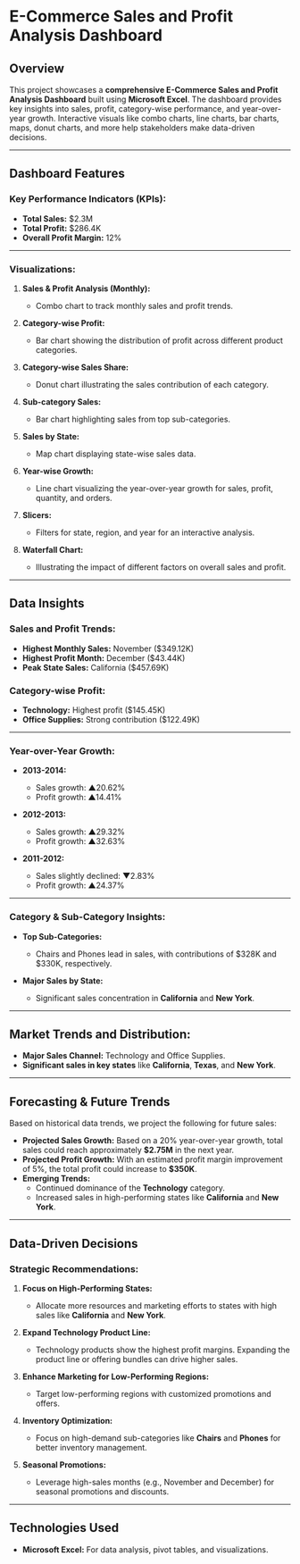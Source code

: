 # E-Commerce Sales and Profit Analysis Dashboard

## Overview
This project showcases a **comprehensive E-Commerce Sales and Profit Analysis Dashboard** built using **Microsoft Excel**. The dashboard provides key insights into sales, profit, category-wise performance, and year-over-year growth. Interactive visuals like combo charts, line charts, bar charts, maps, donut charts, and more help stakeholders make data-driven decisions.

---

## Dashboard Features

### Key Performance Indicators (KPIs):
- **Total Sales:** $2.3M
- **Total Profit:** $286.4K
- **Overall Profit Margin:** 12%

---

### Visualizations:

1. **Sales & Profit Analysis (Monthly):**  
   - Combo chart to track monthly sales and profit trends.

2. **Category-wise Profit:**  
   - Bar chart showing the distribution of profit across different product categories.

3. **Category-wise Sales Share:**  
   - Donut chart illustrating the sales contribution of each category.

4. **Sub-category Sales:**  
   - Bar chart highlighting sales from top sub-categories.

5. **Sales by State:**  
   - Map chart displaying state-wise sales data.

6. **Year-wise Growth:**  
   - Line chart visualizing the year-over-year growth for sales, profit, quantity, and orders.

7. **Slicers:**  
   - Filters for state, region, and year for an interactive analysis.

8. **Waterfall Chart:**  
   - Illustrating the impact of different factors on overall sales and profit.

---

## Data Insights

### Sales and Profit Trends:
- **Highest Monthly Sales:** November ($349.12K)
- **Highest Profit Month:** December ($43.44K)
- **Peak State Sales:** California ($457.69K)

### Category-wise Profit:
- **Technology:** Highest profit ($145.45K)
- **Office Supplies:** Strong contribution ($122.49K)

---

### Year-over-Year Growth:
- **2013-2014:**
  - Sales growth: ▲20.62%
  - Profit growth: ▲14.41%
  
- **2012-2013:**
  - Sales growth: ▲29.32%
  - Profit growth: ▲32.63%
  
- **2011-2012:**
  - Sales slightly declined: ▼2.83%
  - Profit growth: ▲24.37%

---

### Category & Sub-Category Insights:
- **Top Sub-Categories:**
  - Chairs and Phones lead in sales, with contributions of $328K and $330K, respectively.

- **Major Sales by State:**
  - Significant sales concentration in **California** and **New York**.

---

## Market Trends and Distribution:
- **Major Sales Channel:** Technology and Office Supplies.
- **Significant sales in key states** like **California**, **Texas**, and **New York**.

---

## Forecasting & Future Trends

Based on historical data trends, we project the following for future sales:

- **Projected Sales Growth:** Based on a 20% year-over-year growth, total sales could reach approximately **$2.75M** in the next year.
- **Projected Profit Growth:** With an estimated profit margin improvement of 5%, the total profit could increase to **$350K**.
- **Emerging Trends:** 
  - Continued dominance of the **Technology** category.
  - Increased sales in high-performing states like **California** and **New York**.

---

## Data-Driven Decisions

### Strategic Recommendations:
1. **Focus on High-Performing States:**
   - Allocate more resources and marketing efforts to states with high sales like **California** and **New York**.
   
2. **Expand Technology Product Line:**
   - Technology products show the highest profit margins. Expanding the product line or offering bundles can drive higher sales.
   
3. **Enhance Marketing for Low-Performing Regions:**
   - Target low-performing regions with customized promotions and offers.
   
4. **Inventory Optimization:**
   - Focus on high-demand sub-categories like **Chairs** and **Phones** for better inventory management.
   
5. **Seasonal Promotions:**
   - Leverage high-sales months (e.g., November and December) for seasonal promotions and discounts.

---

## Technologies Used
- **Microsoft Excel:** For data analysis, pivot tables, and visualizations.

